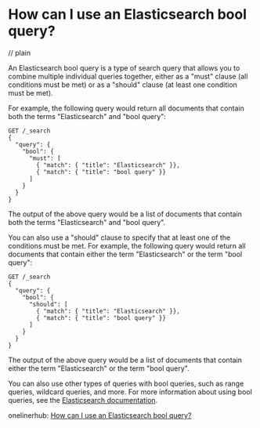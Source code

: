 # How can I use an Elasticsearch bool query?
// plain

An Elasticsearch bool query is a type of search query that allows you to combine multiple individual queries together, either as a "must" clause (all conditions must be met) or as a "should" clause (at least one condition must be met).

For example, the following query would return all documents that contain both the terms "Elasticsearch" and "bool query":

```
GET /_search
{
  "query": {
    "bool": {
      "must": [
        { "match": { "title": "Elasticsearch" }},
        { "match": { "title": "bool query" }}
      ]
    }
  }
}
```

The output of the above query would be a list of documents that contain both the terms "Elasticsearch" and "bool query".

You can also use a "should" clause to specify that at least one of the conditions must be met. For example, the following query would return all documents that contain either the term "Elasticsearch" or the term "bool query":

```
GET /_search
{
  "query": {
    "bool": {
      "should": [
        { "match": { "title": "Elasticsearch" }},
        { "match": { "title": "bool query" }}
      ]
    }
  }
}
```

The output of the above query would be a list of documents that contain either the term "Elasticsearch" or the term "bool query".

You can also use other types of queries with bool queries, such as range queries, wildcard queries, and more. For more information about using bool queries, see the [Elasticsearch documentation](https://www.elastic.co/guide/en/elasticsearch/reference/current/query-dsl-bool-query.html).

onelinerhub: [How can I use an Elasticsearch bool query?](https://onelinerhub.com/elasticsearch/how-can-i-use-an-elasticsearch-bool-query)